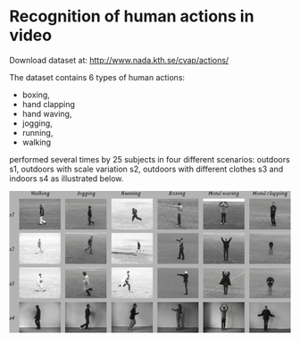 # Recognition of human actions in video

Download dataset at: http://www.nada.kth.se/cvap/actions/

The dataset contains 6 types of human actions:
- boxing, 
- hand clapping 
- hand waving,
- jogging, 
- running, 
- walking

performed several times by 25 subjects in four different scenarios: outdoors s1, outdoors with scale variation s2, outdoors with different clothes s3 and indoors s4 as illustrated below.

<img src="./actions.gif">
